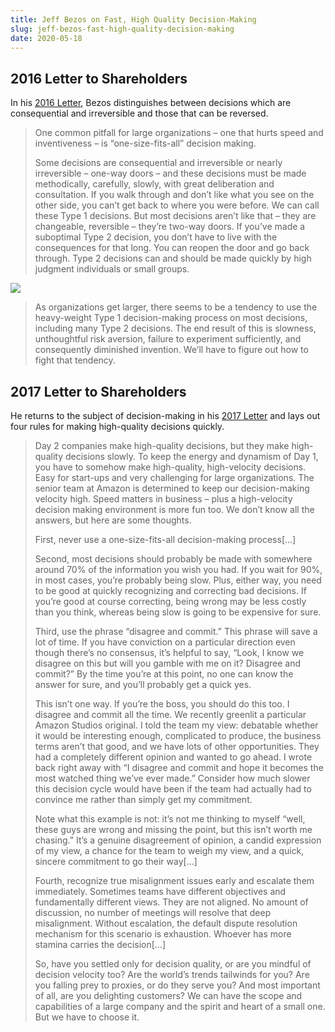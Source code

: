 ```yaml
---
title: Jeff Bezos on Fast, High Quality Decision-Making
slug: jeff-bezos-fast-high-quality-decision-making
date: 2020-05-18
---
```


## 2016 Letter to Shareholders

In his [2016 Letter](https://www.sec.gov/Archives/edgar/data/1018724/000119312516530910/d168744dex991.htm), Bezos distinguishes between decisions which are consequential and irreversible and those that can be reversed.

> One common pitfall for large organizations – one that hurts speed and inventiveness – is “one-size-fits-all” decision making.
>
>Some decisions are consequential and irreversible or nearly irreversible – one-way doors – and these decisions must be made methodically, carefully, slowly, with great deliberation and consultation. If you walk through and don’t like what you see on the other side, you can’t get back to where you were before. We can call these Type 1 decisions. But most decisions aren’t like that – they are changeable, reversible – they’re two-way doors. If you’ve made a suboptimal Type 2 decision, you don’t have to live with the consequences for that long. You can reopen the door and go back through. Type 2 decisions can and should be made quickly by high judgment individuals or small groups.

![](https://i.imgur.com/92dXlt4.png)

> As organizations get larger, there seems to be a tendency to use the heavy-weight Type 1 decision-making process on most decisions, including many Type 2 decisions. The end result of this is slowness, unthoughtful risk aversion, failure to experiment sufficiently, and consequently diminished invention. We’ll have to figure out how to fight that tendency.

## 2017 Letter to Shareholders

He returns to the subject of decision-making in his [2017 Letter](https://www.sec.gov/Archives/edgar/data/1018724/000119312517120198/d373368dex991.htm) and lays out four rules for making high-quality decisions quickly.

> Day 2 companies make high-quality decisions, but they make high-quality decisions slowly. To keep the energy and dynamism of Day 1, you have to somehow make high-quality, high-velocity decisions. Easy for start-ups and very challenging for large organizations. The senior team at Amazon is determined to keep our decision-making velocity high. Speed matters in business – plus a high-velocity decision making environment is more fun too. We don’t know all the answers, but here are some thoughts.
>
>First, never use a one-size-fits-all decision-making process[...]
>
>Second, most decisions should probably be made with somewhere around 70% of the information you wish you had. If you wait for 90%, in most cases, you’re probably being slow. Plus, either way, you need to be good at quickly recognizing and correcting bad decisions. If you’re good at course correcting, being wrong may be less costly than you think, whereas being slow is going to be expensive for sure.
>
>Third, use the phrase “disagree and commit.” This phrase will save a lot of time. If you have conviction on a particular direction even though there’s no consensus, it’s helpful to say, “Look, I know we disagree on this but will you gamble with me on it? Disagree and commit?” By the time you’re at this point, no one can know the answer for sure, and you’ll probably get a quick yes.
>
>This isn’t one way. If you’re the boss, you should do this too. I disagree and commit all the time. We recently greenlit a particular Amazon Studios original. I told the team my view: debatable whether it would be interesting enough, complicated to produce, the business terms aren’t that good, and we have lots of other opportunities. They had a completely different opinion and wanted to go ahead. I wrote back right away with “I disagree and commit and hope it becomes the most watched thing we’ve ever made.” Consider how much slower this decision cycle would have been if the team had actually had to convince me rather than simply get my commitment.
>
>Note what this example is not: it’s not me thinking to myself “well, these guys are wrong and missing the point, but this isn’t worth me chasing.” It’s a genuine disagreement of opinion, a candid expression of my view, a chance for the team to weigh my view, and a quick, sincere commitment to go their way[...]
>
>Fourth, recognize true misalignment issues early and escalate them immediately. Sometimes teams have different objectives and fundamentally different views. They are not aligned. No amount of discussion, no number of meetings will resolve that deep misalignment. Without escalation, the default dispute resolution mechanism for this scenario is exhaustion. Whoever has more stamina carries the decision[...]
>
>So, have you settled only for decision quality, or are you mindful of decision velocity too? Are the world’s trends tailwinds for you? Are you falling prey to proxies, or do they serve you? And most important of all, are you delighting customers? We can have the scope and capabilities of a large company and the spirit and heart of a small one. But we have to choose it.

